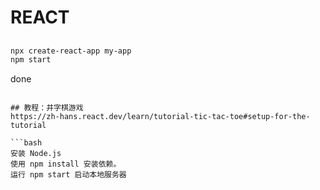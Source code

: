 
# REACT
##
```bash
npx create-react-app my-app
npm start
```
    
done
```

## 教程：井字棋游戏
https://zh-hans.react.dev/learn/tutorial-tic-tac-toe#setup-for-the-tutorial

```bash
安装 Node.js
使用 npm install 安装依赖。
运行 npm start 启动本地服务器
```